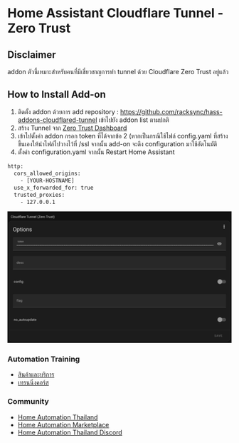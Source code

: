 # Home Assistant Cloudflare Tunnel - Zero Trust

## Disclaimer ###

addon ตัวนี้เหมาะสำหรับคนที่มีเชี่ยวชาญการทำ tunnel ด้วย Cloudflare Zero Trust อยู่แล้ว 

## How to Install Add-on

1. ติดตั้ง addon ด้วยการ add repository : https://github.com/racksync/hass-addons-cloudflared-tunnel เข้าไปยัง addon list ตามปกติ
2. สร้าง Tunnel จาก [Zero Trust Dashboard](https://dash.teams.cloudflare.com/)
3. เข้าไปตั้งค่า addon กรอก token ที่ได้จากข้อ 2 (หากเป็นกรณีใช้ไฟล์ config.yaml ที่สร้างขึ้นเองให้นำไฟล์ไปวางไว้ที่ /ssl จากนั้น add-on จะดึง configuration มาใช้อัตโนมัติ
4. ตั้งค่า configuration.yaml จากนั้น Restart Home Assistant

```
http:
  cors_allowed_origins:
    - [YOUR-HOSTNAME]
  use_x_forwarded_for: true
  trusted_proxies:
    - 127.0.0.1
```

![racksync-screenshot](https://github.com/racksync/hass-addons-cloudflared-tunnel/blob/main/zerotrust/screenshot.png?raw=true)

### Automation Training

- [สินค้าและบริการ](http://racksync.com)
- [เทรนนิ่งคอร์ส](https://facebook.com/racksync)

### Community

- [Home Automation Thailand](https://www.facebook.com/groups/hathailand)
- [Home Automation Marketplace](https://www.facebook.com/groups/hatmarketplace)
- [Home Automation Thailand Discord](https://discord.gg/Wc5CwnWkp4)
